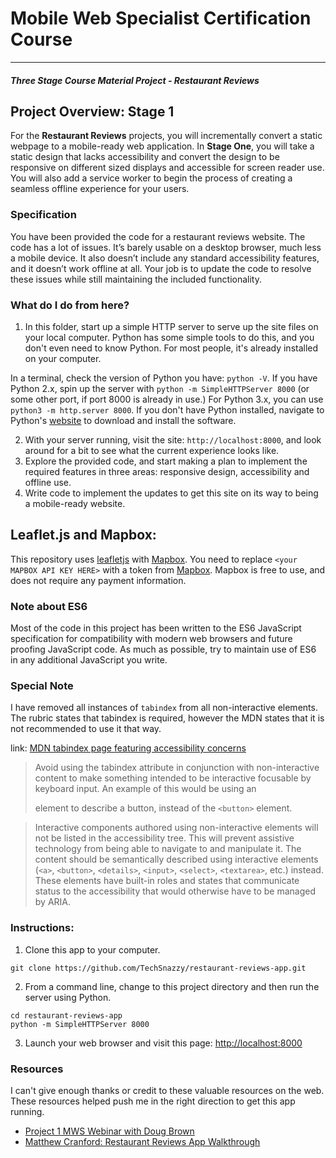 # Mobile Web Specialist Certification Course
---
#### _Three Stage Course Material Project - Restaurant Reviews_

## Project Overview: Stage 1

For the **Restaurant Reviews** projects, you will incrementally convert a static webpage to a mobile-ready web application. In **Stage One**, you will take a static design that lacks accessibility and convert the design to be responsive on different sized displays and accessible for screen reader use. You will also add a service worker to begin the process of creating a seamless offline experience for your users.

### Specification

You have been provided the code for a restaurant reviews website. The code has a lot of issues. It’s barely usable on a desktop browser, much less a mobile device. It also doesn’t include any standard accessibility features, and it doesn’t work offline at all. Your job is to update the code to resolve these issues while still maintaining the included functionality.

### What do I do from here?

1. In this folder, start up a simple HTTP server to serve up the site files on your local computer. Python has some simple tools to do this, and you don't even need to know Python. For most people, it's already installed on your computer.

In a terminal, check the version of Python you have: `python -V`. If you have Python 2.x, spin up the server with `python -m SimpleHTTPServer 8000` (or some other port, if port 8000 is already in use.) For Python 3.x, you can use `python3 -m http.server 8000`. If you don't have Python installed, navigate to Python's [website](https://www.python.org/) to download and install the software.

2. With your server running, visit the site: `http://localhost:8000`, and look around for a bit to see what the current experience looks like.
3. Explore the provided code, and start making a plan to implement the required features in three areas: responsive design, accessibility and offline use.
4. Write code to implement the updates to get this site on its way to being a mobile-ready website.

## Leaflet.js and Mapbox:

This repository uses [leafletjs](https://leafletjs.com/) with [Mapbox](https://www.mapbox.com/). You need to replace `<your MAPBOX API KEY HERE>` with a token from [Mapbox](https://www.mapbox.com/). Mapbox is free to use, and does not require any payment information.

### Note about ES6

Most of the code in this project has been written to the ES6 JavaScript specification for compatibility with modern web browsers and future proofing JavaScript code. As much as possible, try to maintain use of ES6 in any additional JavaScript you write.

### Special Note
I have removed all instances of `tabindex` from all non-interactive elements. The rubric states that tabindex is required, however the MDN states that it is not recommended to use it that way.

link: [MDN tabindex page featuring accessibility concerns](https://developer.mozilla.org/en-US/docs/Web/HTML/Global_attributes/tabindex#Accessibility_concerns)

> Avoid using the tabindex attribute in conjunction with non-interactive content to make something intended to be interactive focusable by keyboard input. An example of this would be using an <div> element to describe a button, instead of the `<button>` element.

> Interactive components authored using non-interactive elements will not be listed in the accessibility tree. This will prevent assistive technology from being able to navigate to and manipulate it. The content should be semantically described using interactive elements (`<a>`, `<button>`, `<details>`, `<input>`, `<select>`, `<textarea>`, etc.) instead. These elements have built-in roles and states that communicate status to the accessibility that would otherwise have to be managed by ARIA.

### Instructions:

1. Clone this app to your computer.

```
git clone https://github.com/TechSnazzy/restaurant-reviews-app.git
```

2. From a command line, change to this project directory and then run the server using Python.

```
cd restaurant-reviews-app
python -m SimpleHTTPServer 8000
```

3. Launch your web browser and visit this page: [http://localhost:8000](http://localhost:8000)

### Resources

I can't give enough thanks or credit to these valuable resources on the web. These resources helped push me in the right direction to get this app running.

* [Project 1 MWS Webinar with Doug Brown](https://www.youtube.com/watch?v=92dtrNU1GQc)
* [Matthew Cranford: Restaurant Reviews App Walkthrough](https://matthewcranford.com/restaurant-reviews-app-walkthrough-part-1-map-api/)
